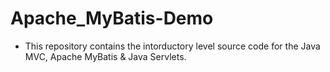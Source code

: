 # Apache_MyBatis-Demo

- This repository contains the intorductory level source code for the Java MVC, Apache MyBatis & Java Servlets.
